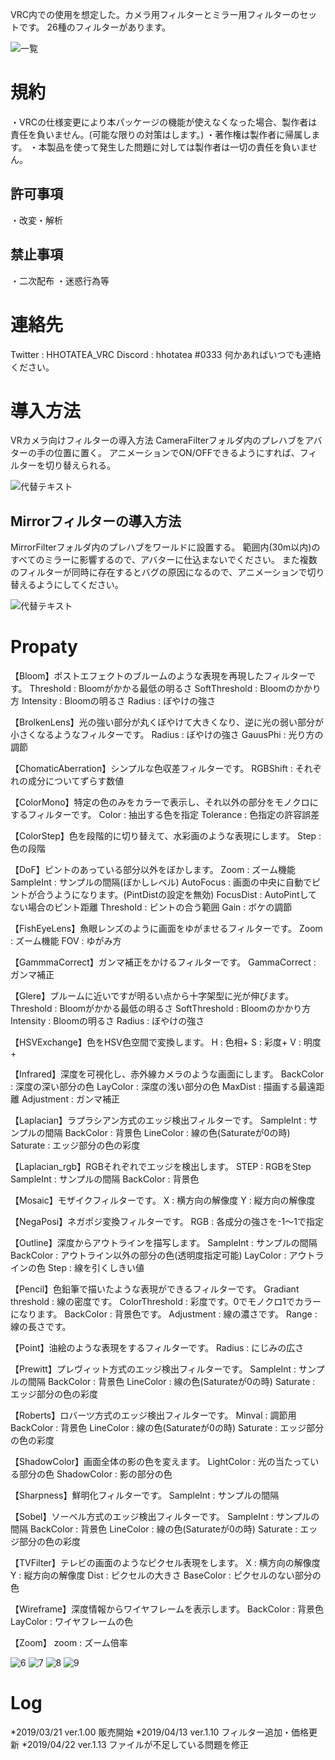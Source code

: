 ﻿VRC内での使用を想定した。カメラ用フィルターとミラー用フィルターのセットです。
26種のフィルターがあります。

![一覧](img/1.jpg)

# 規約
・VRCの仕様変更により本パッケージの機能が使えなくなった場合、製作者は責任を負いません。(可能な限りの対策はします。)
・著作権は製作者に帰属します。
・本製品を使って発生した問題に対しては製作者は一切の責任を負いません。
## 許可事項
・改変・解析
## 禁止事項
・二次配布
・迷惑行為等

# 連絡先
Twitter : HHOTATEA_VRC
Discord : hhotatea #0333
何かあればいつでも連絡ください。


# 導入方法
VRカメラ向けフィルターの導入方法
 CameraFilterフォルダ内のプレハブをアバターの手の位置に置く。
 アニメーションでON/OFFできるようにすれば、フィルターを切り替えられる。
 
![代替テキスト](img/5.jpg)

## Mirrorフィルターの導入方法
 MirrorFilterフォルダ内のプレハブをワールドに設置する。
 範囲内(30m以内)のすべてのミラーに影響するので、アバターに仕込まないでください。
 また複数のフィルターが同時に存在するとバグの原因になるので、アニメーションで切り替えるようにしてください。

![代替テキスト](img/2.jpg)

# Propaty
【Bloom】ポストエフェクトのブルームのような表現を再現したフィルターです。
Threshold : Bloomがかかる最低の明るさ
SoftThreshold : Bloomのかかり方
Intensity : Bloomの明るさ
Radius : ぼやけの強さ

【BrolkenLens】光の強い部分が丸くぼやけて大きくなり、逆に光の弱い部分が小さくなるようなフィルターです。
Radius : ぼやけの強さ
GauusPhi : 光り方の調節

【ChomaticAberration】シンプルな色収差フィルターです。
RGBShift : それぞれの成分についてずらす数値

【ColorMono】特定の色のみをカラーで表示し、それ以外の部分をモノクロにするフィルターです。
Color : 抽出する色を指定
Tolerance : 色指定の許容誤差

【ColorStep】色を段階的に切り替えて、水彩画のような表現にします。
Step : 色の段階

【DoF】ピントのあっている部分以外をぼかします。
Zoom : ズーム機能
SampleInt : サンプルの間隔(ぼかしレベル)
AutoFocus : 画面の中央に自動でピントが合うようになります。(PintDistの設定を無効)
FocusDist : AutoPintしてない場合のピント距離
Threshold : ピントの合う範囲
Gain : ボケの調節

【FishEyeLens】魚眼レンズのように画面をゆがませるフィルターです。
Zoom : ズーム機能
FOV : ゆがみ方

【GammmaCorrect】ガンマ補正をかけるフィルターです。
GammaCorrect : ガンマ補正

【Glere】ブルームに近いですが明るい点から十字架型に光が伸びます。
Threshold : Bloomがかかる最低の明るさ
SoftThreshold : Bloomのかかり方
Intensity : Bloomの明るさ
Radius : ぼやけの強さ

【HSVExchange】色をHSV色空間で変換します。
H : 色相+
S : 彩度+
V : 明度+

【Infrared】深度を可視化し、赤外線カメラのような画面にします。
BackColor : 深度の深い部分の色
LayColor : 深度の浅い部分の色
MaxDist : 描画する最遠距離
Adjustment : ガンマ補正

【Laplacian】ラプラシアン方式のエッジ検出フィルターです。
SampleInt : サンプルの間隔
BackColor : 背景色
LineColor : 線の色(Saturateが0の時)
Saturate : エッジ部分の色の彩度

【Laplacian_rgb】RGBそれぞれでエッジを検出します。
STEP : RGBをStep
SampleInt : サンプルの間隔
BackColor : 背景色

【Mosaic】モザイクフィルターです。
X : 横方向の解像度
Y : 縦方向の解像度

【NegaPosi】ネガポジ変換フィルターです。
RGB : 各成分の強さを-1～1で指定

【Outline】深度からアウトラインを描写します。
SampleInt : サンプルの間隔
BackColor : アウトライン以外の部分の色(透明度指定可能)
LayColor : アウトラインの色
Step : 線を引くしきい値

【Pencil】色鉛筆で描いたような表現ができるフィルターです。
Gradiant threshold : 線の密度です。
ColorThreshold : 彩度です。0でモノクロ1でカラーになります。
BackColor : 背景色です。
Adjustment : 線の濃さです。
Range : 線の長さです。

【Point】油絵のような表現をするフィルターです。
Radius : にじみの広さ

【Prewitt】プレヴィット方式のエッジ検出フィルターです。
SampleInt : サンプルの間隔
BackColor : 背景色
LineColor : 線の色(Saturateが0の時)
Saturate : エッジ部分の色の彩度

【Roberts】ロバーツ方式のエッジ検出フィルターです。
Minval : 調節用
BackColor : 背景色
LineColor : 線の色(Saturateが0の時)
Saturate : エッジ部分の色の彩度

【ShadowColor】画面全体の影の色を変えます。
LightColor : 光の当たっている部分の色
ShadowColor : 影の部分の色

【Sharpness】鮮明化フィルターです。
SampleInt : サンプルの間隔

【Sobel】ソーベル方式のエッジ検出フィルターです。
SampleInt : サンプルの間隔
BackColor : 背景色
LineColor : 線の色(Saturateが0の時)
Saturate : エッジ部分の色の彩度

【TVFilter】テレビの画面のようなピクセル表現をします。
X : 横方向の解像度
Y : 縦方向の解像度
Dist : ピクセルの大きさ
BaseColor : ピクセルのない部分の色

【Wireframe】深度情報からワイヤフレームを表示します。
BackColor : 背景色
LayColor : ワイヤフレームの色

【Zoom】
zoom : ズーム倍率

![6](img/6.jpg)
![7](img/7.jpg)
![8](img/8.jpg)
![9](img/9.jpg)

# Log
*2019/03/21 ver.1.00 販売開始
*2019/04/13 ver.1.10 フィルター追加・価格更新
*2019/04/22 ver.1.13 ファイルが不足している問題を修正
